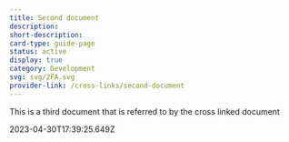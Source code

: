 ```yaml
---
title: Second document
description: 
short-description: 
card-type: guide-page
status: active
display: true
category: Development
svg: svg/2FA.svg
provider-link: /cross-links/second-document
---
```

<div class="content-section">
<div class="section-container" markdown="1">

This is a third document that is referred to by the cross linked document
</div>
</div> 2023-04-30T17:39:25.649Z